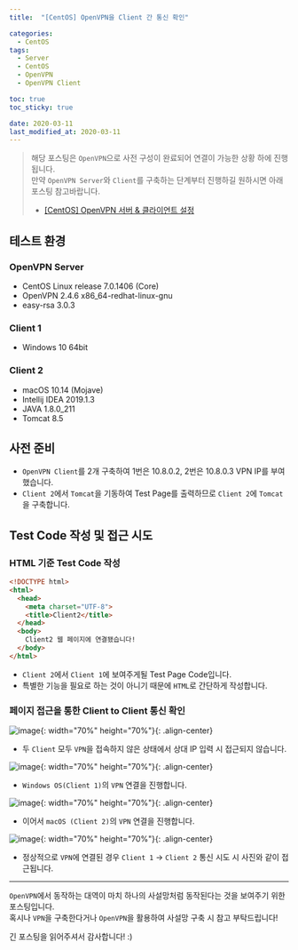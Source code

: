 ```yaml
---
title:  "[CentOS] OpenVPN을 Client 간 통신 확인" 

categories:
  - CentOS
tags:
  - Server
  - CentOS
  - OpenVPN
  - OpenVPN Client

toc: true
toc_sticky: true

date: 2020-03-11
last_modified_at: 2020-03-11
---
```


> 해당 포스팅은 `OpenVPN`으로 사전 구성이 완료되어 연결이 가능한 상황 하에 진행됩니다.  
> 만약 `OpenVPN Server`와 `Client`를 구축하는 단계부터 진행하길 원하시면 아래 포스팅 참고바랍니다.  
> * [[CentOS] OpenVPN 서버 & 클라이언트 설정](https://blog.false.kr/centos/CentOS-OpenVPN-Server-Client-Setting/)


## 테스트 환경
### OpenVPN Server
- CentOS Linux release 7.0.1406 (Core)
- OpenVPN 2.4.6 x86_64-redhat-linux-gnu
- easy-rsa 3.0.3

### Client 1
- Windows 10 64bit

### Client 2
- macOS 10.14 (Mojave)
- Intellij IDEA 2019.1.3
- JAVA 1.8.0_211
- Tomcat 8.5
  
## 사전 준비
* `OpenVPN Client`를 2개 구축하여 1번은 10.8.0.2, 2번은 10.8.0.3 VPN IP를 부여했습니다.
* `Client 2`에서 `Tomcat`을 기동하여 Test Page를 출력하므로 `Client 2`에 `Tomcat`을 구축합니다.


## Test Code 작성 및 접근 시도
### HTML 기준 Test Code 작성
```html
<!DOCTYPE html>
<html>
  <head>
    <meta charset="UTF-8">
    <title>Client2</title>
  </head>
  <body>
    Client2 웹 페이지에 연결됐습니다!
  </body>
</html>
```
* `Client 2`에서 `Client 1`에 보여주게될 Test Page Code입니다.
* 특별한 기능을 필요로 하는 것이 아니기 때문에 `HTML`로 간단하게 작성합니다.

### 페이지 접근을 통한 Client to Client 통신 확인
![image](https://blog.false.kr/assets/image/Post/CentOS/CentOS-OpenVPN-Client-to-Client/1.png){: width="70%" height="70%"}{: .align-center}
* 두 `Client` 모두 `VPN`을 접속하지 않은 상태에서 상대 IP 입력 시 접근되지 않습니다.
  
![image](https://blog.false.kr/assets/image/Post/CentOS/CentOS-OpenVPN-Client-to-Client/2.png){: width="70%" height="70%"}{: .align-center}
* `Windows OS(Client 1)`의 `VPN` 연결을 진행합니다.
  
![image](https://blog.false.kr/assets/image/Post/CentOS/CentOS-OpenVPN-Client-to-Client/3.png){: width="70%" height="70%"}{: .align-center}
* 이어서 `macOS (Client 2)`의 `VPN` 연결을 진행합니다.

  
![image](https://blog.false.kr/assets/image/Post/CentOS/CentOS-OpenVPN-Client-to-Client/4.png){: width="70%" height="70%"}{: .align-center}
* 정상적으로 `VPN`에 연결된 경우 `Client 1` &rarr; `Client 2` 통신 시도 시 사진와 같이 접근됩니다.

---

`OpenVPN`에서 동작하는 대역이 마치 하나의 사설망처럼 동작된다는 것을 보여주기 위한 포스팅입니다.  
혹시나 `VPN`을 구축한다거나 `OpenVPN`을 활용하여 사설망 구축 시 참고 부탁드립니다!  
  
긴 포스팅을 읽어주셔서 감사합니다! :)

